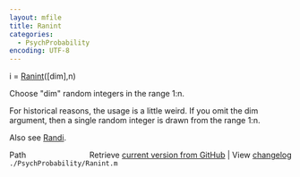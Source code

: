 ```yaml
---
layout: mfile
title: Ranint
categories:
  - PsychProbability
encoding: UTF-8
---
```


i = [Ranint](/docs/Ranint)([dim],n)  

Choose "dim" random integers in the range 1:n.  

For historical reasons, the usage is a little weird.  If you omit the dim  
argument, then a single random integer is drawn from the range 1:n.  

Also see [Randi](/docs/Randi).  


<div class="code_header" style="text-align:right;">
  <span style="float:left;">Path&nbsp;&nbsp;</span> <span class="counter">Retrieve <a href=
  "https://raw.github.com/Psychtoolbox-3/Psychtoolbox-3/beta/./PsychProbability/Ranint.m">current version from GitHub</a> | View <a href=
  "https://github.com/Psychtoolbox-3/Psychtoolbox-3/commits/beta/./PsychProbability/Ranint.m">changelog</a></span>
</div>
<div class="code">
  <code>./PsychProbability/Ranint.m</code>
</div>

